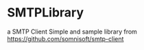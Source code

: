 # SMTPLibrary
a SMTP Client Simple and sample library from https://github.com/somnisoft/smtp-client
